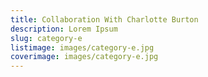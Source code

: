 ```yaml
---
title: Collaboration With Charlotte Burton
description: Lorem Ipsum
slug: category-e
listimage: images/category-e.jpg
coverimage: images/category-e.jpg
---
```

